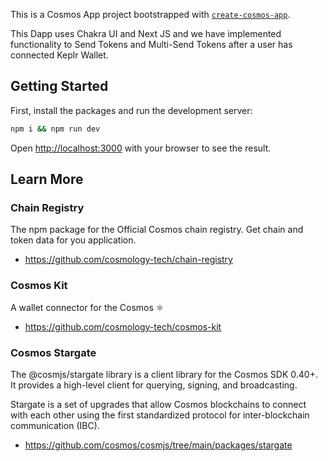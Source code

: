 This is a Cosmos App project bootstrapped with [`create-cosmos-app`](https://github.com/cosmology-tech/create-cosmos-app).

This Dapp uses Chakra UI and Next JS and we have implemented functionality to Send Tokens and Multi-Send Tokens after a user has connected Keplr Wallet.


## Getting Started

First, install the packages and run the development server:

```bash
npm i && npm run dev
```

Open [http://localhost:3000](http://localhost:3000) with your browser to see the result.

## Learn More 

### Chain Registry

The npm package for the Official Cosmos chain registry. Get chain and token data for you application.

* https://github.com/cosmology-tech/chain-registry

### Cosmos Kit

A wallet connector for the Cosmos ⚛️

* https://github.com/cosmology-tech/cosmos-kit

### Cosmos Stargate

The @cosmjs/stargate library is a client library for the Cosmos SDK 0.40+. It provides a high-level client for querying, signing, and broadcasting. 

Stargate is a set of upgrades that allow Cosmos blockchains to connect with each other using the first standardized protocol for inter-blockchain communication (IBC).

* https://github.com/cosmos/cosmjs/tree/main/packages/stargate

